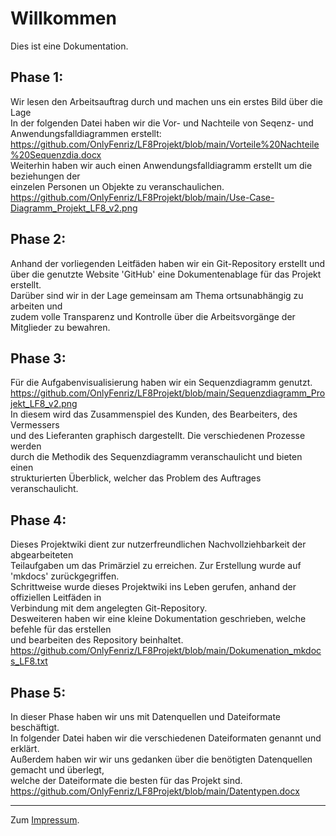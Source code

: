 # Willkommen

Dies ist eine Dokumentation.

## Phase 1: 

Wir lesen den Arbeitsauftrag durch und machen uns ein erstes Bild über die Lage <br>
In der folgenden Datei haben wir die Vor- und Nachteile von Seqenz- und Anwendungsfalldiagrammen erstellt: <br>
https://github.com/OnlyFenriz/LF8Projekt/blob/main/Vorteile%20Nachteile%20Sequenzdia.docx <br>
Weiterhin haben wir auch einen Anwendungsfalldiagramm erstellt um die beziehungen der <br>
einzelen Personen un Objekte zu veranschaulichen. <br>
https://github.com/OnlyFenriz/LF8Projekt/blob/main/Use-Case-Diagramm_Projekt_LF8_v2.png <br>

## Phase 2:

Anhand der vorliegenden Leitfäden haben wir ein Git-Repository erstellt und <br>
über die genutzte Website 'GitHub' eine Dokumentenablage für das Projekt erstellt. <br>
Darüber sind wir in der Lage gemeinsam am Thema ortsunabhängig zu arbeiten und <br>
zudem volle Transparenz und Kontrolle über die Arbeitsvorgänge der Mitglieder zu bewahren. <br>

## Phase 3:

Für die Aufgabenvisualisierung haben wir ein Sequenzdiagramm genutzt. <br>
https://github.com/OnlyFenriz/LF8Projekt/blob/main/Sequenzdiagramm_Projekt_LF8_v2.png <br>
In diesem wird das Zusammenspiel des Kunden, des Bearbeiters, des Vermessers <br>
und des Lieferanten graphisch dargestellt. Die verschiedenen Prozesse werden <br>
durch die Methodik des Sequenzdiagramm veranschaulicht und bieten einen <br>
strukturierten Überblick, welcher das Problem des Auftrages veranschaulicht. <br>


## Phase 4:

Dieses Projektwiki dient zur nutzerfreundlichen Nachvollziehbarkeit der abgearbeiteten <br>
Teilaufgaben um das Primärziel zu erreichen. Zur Erstellung wurde auf 'mkdocs' zurückgegriffen. <br>
Schrittweise wurde dieses Projektwiki ins Leben gerufen, anhand der offiziellen Leitfäden in <br>
Verbindung mit dem angelegten Git-Repository. <br>
Desweiteren haben wir eine kleine Dokumentation geschrieben, welche befehle für das erstellen <br> 
und bearbeiten des Repository beinhaltet. <br>
https://github.com/OnlyFenriz/LF8Projekt/blob/main/Dokumenation_mkdocs_LF8.txt <br>

## Phase 5:

In dieser Phase haben wir uns mit Datenquellen und Dateiformate beschäftigt. <br> 
In folgender Datei haben wir die verschiedenen Dateiformaten genannt und erklärt. <br>
Außerdem haben wir wir uns gedanken über die benötigten Datenquellen gemacht und überlegt, <br>
welche der Dateiformate die besten für das Projekt sind. <br>
https://github.com/OnlyFenriz/LF8Projekt/blob/main/Datentypen.docx <br>

---

Zum [Impressum](legal/imprint.md).
​
